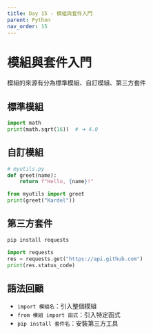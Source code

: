 ```yaml
---
title: Day 15 - 模組與套件入門
parent: Python
nav_order: 15
---
```


# 模組與套件入門

模組的來源有分為標準模組、自訂模組、第三方套件

## 標準模組

```python
import math
print(math.sqrt(16))  # ➜ 4.0
```

## 自訂模組

```python
# myutils.py
def greet(name):
    return f"Hello, {name}!"
```

```python
from myutils import greet
print(greet("Kardel"))
```

## 第三方套件

```bash
pip install requests
```

```python
import requests
res = requests.get("https://api.github.com")
print(res.status_code)
```

## 語法回顧

- `import 模組名`：引入整個模組
- `from 模組 import 函式`：引入特定函式
- `pip install 套件名`：安裝第三方工具
  